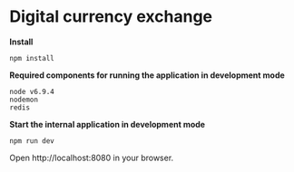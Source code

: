 Digital currency exchange
================================

**Install**
```
npm install
```

**Required components for running the application in development mode**
```
node v6.9.4
nodemon
redis
```

**Start the internal application in development mode**
```
npm run dev
```

Open http://localhost:8080 in your browser.
